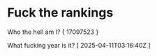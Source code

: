 # Fuck the rankings

Who the hell am I?
{ 17097523 }

What fucking year is it?
[ 2025-04-11T03:16:40Z ]
